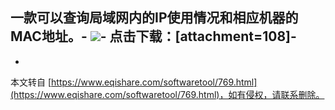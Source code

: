一款可以查询局域网内的IP使用情况和相应机器的MAC地址。-
![](http://www4.chuantu.info/tupianshangchuan/19/1317279055x-954498918.png)-
点击下载：\[attachment=108\]-
-

-

本文转自 [https://www.eqishare.com/softwaretool/769.html](https://www.eqishare.com/softwaretool/769.html)，如有侵权，请联系删除。